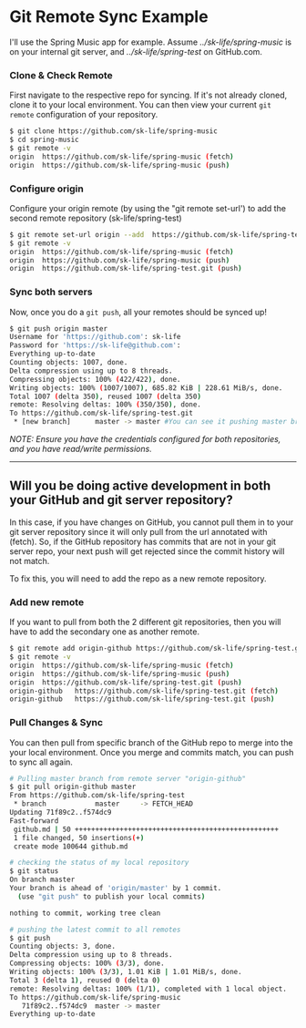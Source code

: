 # Git Remote Sync Example

I'll use the Spring Music app for example. Assume _../sk-life/spring-music_ is on your internal git server, and _../sk-life/spring-test_ on GitHub.com.


### Clone & Check Remote
First navigate to the respective repo for syncing. If it's not already cloned, clone it to your local environment.
You can then view your current `git remote` configuration of your repository.

```bash
$ git clone https://github.com/sk-life/spring-music
$ cd spring-music
$ git remote -v
origin	https://github.com/sk-life/spring-music (fetch)
origin	https://github.com/sk-life/spring-music (push)
```
### Configure origin  
Configure your origin remote (by using the "git remote set-url') to add the second remote repository (sk-life/spring-test)

```bash
$ git remote set-url origin --add  https://github.com/sk-life/spring-test.git
$ git remote -v
origin	https://github.com/sk-life/spring-music (fetch)
origin	https://github.com/sk-life/spring-music (push)
origin	https://github.com/sk-life/spring-test.git (push)
```
### Sync both servers
Now, once you do a `git push`, all your remotes should be synced up!
```bash
$ git push origin master
Username for 'https://github.com': sk-life
Password for 'https://sk-life@github.com':
Everything up-to-date
Counting objects: 1007, done.
Delta compression using up to 8 threads.
Compressing objects: 100% (422/422), done.
Writing objects: 100% (1007/1007), 685.82 KiB | 228.61 MiB/s, done.
Total 1007 (delta 350), reused 1007 (delta 350)
remote: Resolving deltas: 100% (350/350), done.
To https://github.com/sk-life/spring-test.git
 * [new branch]      master -> master #You can see it pushing master branch to remote repo
```

_NOTE: Ensure you have the credentials configured for both repositories, and you have read/write permissions._

----

## Will you be doing active development in both your GitHub and git server repository?

In this case, if you have changes on GitHub, you cannot pull them in to your git server repository since it will only pull from the url annotated with (fetch). So, if the GitHub repository has commits that are not in your git server repo, your next push will get rejected since the commit history will not match.

To fix this, you will need to add the repo as a new remote repository.

### Add new remote
If you want to pull from both the 2 different git repositories, then you will have to add the secondary one as another remote.
```bash
$ git remote add origin-github https://github.com/sk-life/spring-test.git
$ git remote -v
origin	https://github.com/sk-life/spring-music (fetch)
origin	https://github.com/sk-life/spring-music (push)
origin	https://github.com/sk-life/spring-test.git (push)
origin-github	https://github.com/sk-life/spring-test.git (fetch)
origin-github	https://github.com/sk-life/spring-test.git (push)
```

### Pull Changes & Sync
You can then pull from specific branch of the GitHub repo to merge into the your local environment. Once you merge and commits match, you can push to sync all again.
```bash
# Pulling master branch from remote server "origin-github"
$ git pull origin-github master
From https://github.com/sk-life/spring-test
 * branch            master     -> FETCH_HEAD
Updating 71f89c2..f574dc9
Fast-forward
 github.md | 50 ++++++++++++++++++++++++++++++++++++++++++++++++++
 1 file changed, 50 insertions(+)
 create mode 100644 github.md

# checking the status of my local repository
$ git status
On branch master
Your branch is ahead of 'origin/master' by 1 commit.
  (use "git push" to publish your local commits)

nothing to commit, working tree clean

# pushing the latest commit to all remotes
$ git push
Counting objects: 3, done.
Delta compression using up to 8 threads.
Compressing objects: 100% (3/3), done.
Writing objects: 100% (3/3), 1.01 KiB | 1.01 MiB/s, done.
Total 3 (delta 1), reused 0 (delta 0)
remote: Resolving deltas: 100% (1/1), completed with 1 local object.
To https://github.com/sk-life/spring-music
   71f89c2..f574dc9  master -> master
Everything up-to-date
```
